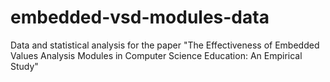 # embedded-vsd-modules-data
Data and statistical analysis for the paper "The Effectiveness of Embedded Values Analysis Modules in Computer Science Education: An Empirical Study"
